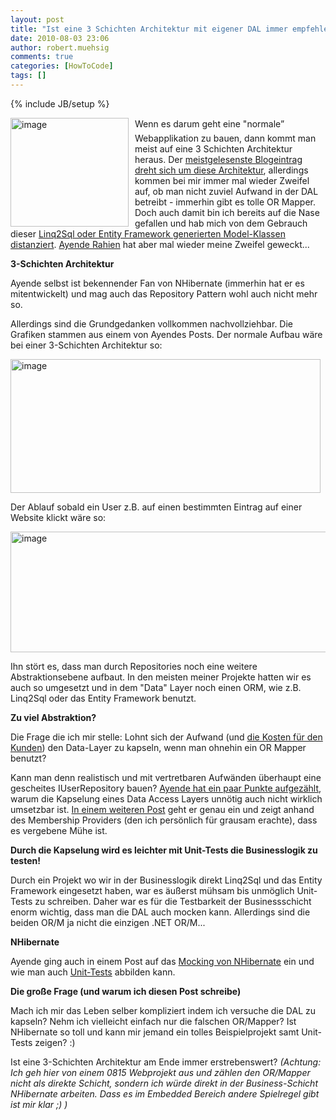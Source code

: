 ```yaml
---
layout: post
title: "Ist eine 3 Schichten Architektur mit eigener DAL immer empfehlenswert?"
date: 2010-08-03 23:06
author: robert.muehsig
comments: true
categories: [HowToCode]
tags: []
---
```

{% include JB/setup %}
<p><a href="{{BASE_PATH}}/assets/wp-images/image1018.png"><img style="border-right-width: 0px; margin: 0px 10px 0px 0px; display: inline; border-top-width: 0px; border-bottom-width: 0px; border-left-width: 0px" title="image" border="0" alt="image" align="left" src="{{BASE_PATH}}/assets/wp-images/image_thumb202.png" width="189" height="174" /></a> </p>  <p>Wenn es darum geht eine "normale” Webapplikation zu bauen, dann kommt man meist auf eine 3 Schichten Architektur heraus. Der <a href="{{BASE_PATH}}/2008/07/09/howto-3-tier-3-schichten-architektur/">meistgelesenste Blogeintrag dreht sich um diese Architektur</a>, allerdings kommen bei mir immer mal wieder Zweifel auf, ob man nicht zuviel Aufwand in der DAL betreibt - immerhin gibt es tolle OR Mapper. Doch auch damit bin ich bereits auf die Nase gefallen und hab mich von dem Gebrauch dieser <a href="{{BASE_PATH}}/2009/03/13/howtocode-macht-ein-eigenes-model-ohne-linq2sqladonet-ef-magic/">Linq2Sql oder Entity Framework generierten Model-Klassen distanziert</a>. <a href="http://ayende.com/Blog/archive/2010/07/30/the-false-myth-of-encapsulating-data-access-in-the-dal.aspx">Ayende Rahien</a> hat aber mal wieder meine Zweifel geweckt...</p>  <p><strong>3-Schichten Architektur</strong></p>  <p>Ayende selbst ist bekennender Fan von NHibernate (immerhin hat er es mitentwickelt) und mag auch das Repository Pattern wohl auch nicht mehr so.</p>  <p>Allerdings sind die Grundgedanken vollkommen nachvollziehbar. Die Grafiken stammen aus einem von Ayendes Posts. Der normale Aufbau wäre bei einer 3-Schichten Architektur so:</p>  <p><a href="{{BASE_PATH}}/assets/wp-images/image1019.png"><img style="border-right-width: 0px; display: inline; border-top-width: 0px; border-bottom-width: 0px; border-left-width: 0px" title="image" border="0" alt="image" src="{{BASE_PATH}}/assets/wp-images/image_thumb203.png" width="496" height="214" /></a> </p>  <p>Der Ablauf sobald ein User z.B. auf einen bestimmten Eintrag auf einer Website klickt wäre so:</p>  <p><a href="{{BASE_PATH}}/assets/wp-images/image1020.png"><img style="border-right-width: 0px; display: inline; border-top-width: 0px; border-bottom-width: 0px; border-left-width: 0px" title="image" border="0" alt="image" src="{{BASE_PATH}}/assets/wp-images/image_thumb204.png" width="557" height="193" /></a> </p>  <p>Ihn stört es, dass man durch Repositories noch eine weitere Abstraktionsebene aufbaut. In den meisten meiner Projekte hatten wir es auch so umgesetzt und in dem "Data&quot; Layer noch einen ORM, wie z.B. Linq2Sql oder das Entity Framework benutzt.</p>  <p><strong>Zu viel Abstraktion? </strong></p>  <p>Die Frage die ich mir stelle: Lohnt sich der Aufwand (und <a href="http://ayende.com/Blog/archive/2008/11/21/stealing-from-your-client.aspx">die Kosten für den Kunden</a>) den Data-Layer zu kapseln, wenn man ohnehin ein OR Mapper benutzt? </p>  <p>Kann man denn realistisch und mit vertretbaren Aufwänden überhaupt eine gescheites IUserRepository bauen? <a href="http://ayende.com/Blog/archive/2010/07/30/the-false-myth-of-encapsulating-data-access-in-the-dal.aspx">Ayende hat ein paar Punkte aufgezählt</a>, warum die Kapselung eines Data Access Layers unnötig auch nicht wirklich umsetzbar ist. <a href="http://ayende.com/Blog/archive/2010/08/02/abstracting-the-persistence-medium-isnrsquot-going-to-let-you-switch.aspx">In einem weiteren Post</a> geht er genau ein und zeigt anhand des Membership Providers (den ich persönlich für grausam erachte), dass es vergebene Mühe ist.</p>  <p><strong>Durch die Kapselung wird es leichter mit Unit-Tests die Businesslogik zu testen!</strong></p>  <p>Durch ein Projekt wo wir in der Businesslogik direkt Linq2Sql und das Entity Framework eingesetzt haben, war es äußerst mühsam bis unmöglich Unit-Tests zu schreiben. Daher war es für die Testbarkeit der Businessschicht enorm wichtig, dass man die DAL auch mocken kann. Allerdings sind die beiden OR/M ja nicht die einzigen .NET OR/M...</p>  <p><strong>NHibernate</strong></p>  <p>Ayende ging auch in einem Post auf das <a href="http://ayende.com/Blog/archive/2009/04/18/mocking-nhibernate.aspx">Mocking von NHibernate</a> ein und wie man auch <a href="http://ayende.com/Blog/archive/2009/04/28/nhibernate-unit-testing.aspx">Unit-Tests</a> abbilden kann. </p>  <p><strong>Die große Frage (und warum ich diesen Post schreibe)</strong></p>  <p>Mach ich mir das Leben selber kompliziert indem ich versuche die DAL zu kapseln? Nehm ich vielleicht einfach nur die falschen OR/Mapper? Ist NHibernate so toll und kann mir jemand ein tolles Beispielprojekt samt Unit-Tests zeigen? :)</p>  <p>Ist eine 3-Schichten Architektur am Ende immer erstrebenswert? <em>(Achtung: Ich geh hier von einem 0815 Webprojekt aus und zählen den OR/Mapper nicht als direkte Schicht, sondern ich würde direkt in der Business-Schicht NHibernate arbeiten. Dass es im Embedded Bereich andere Spielregel gibt ist mir klar ;) )</em></p>
